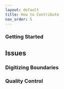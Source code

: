 ```yaml
---
layout: default
title: How to Contribute
nav_order: 5
---
```


### Getting Started

## Issues

### Digitizing Boundaries

### Quality Control